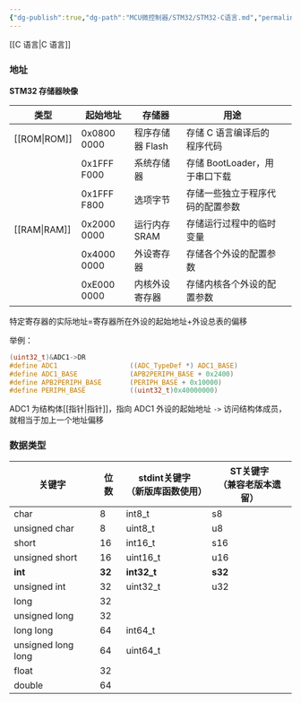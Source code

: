 ```yaml
---
{"dg-publish":true,"dg-path":"MCU微控制器/STM32/STM32-C语言.md","permalink":"/MCU微控制器/STM32/STM32-C语言/","dgPassFrontmatter":true,"noteIcon":"","created":"2024-07-16T00:27:12.582+08:00","updated":"2025-05-01T23:26:33.239+08:00"}
---
```


[[C 语言\|C 语言]]
### 地址

**STM32 存储器映像**

| 类型      | 起始地址        | 存储器         | 用途                   |     |
| ------- | ----------- | ----------- | -------------------- | --- |
| [[ROM\|ROM]] | 0x0800 0000 | 程序存储器 Flash | 存储 C 语言编译后的程序代码      |     |
|         | 0x1FFF F000 | 系统存储器       | 存储 BootLoader，用于串口下载 |     |
|         | 0x1FFF F800 | 选项字节        | 存储一些独立于程序代码的配置参数     |     |
| [[RAM\|RAM]] | 0x2000 0000 | 运行内存 SRAM   | 存储运行过程中的临时变量         |     |
|         | 0x4000 0000 | 外设寄存器       | 存储各个外设的配置参数          |     |
|         | 0xE000 0000 | 内核外设寄存器     | 存储内核各个外设的配置参数        |     |

特定寄存器的实际地址=寄存器所在外设的起始地址+外设总表的偏移

举例：
```C
(uint32_t)&ADC1->DR
#define ADC1                  ((ADC_TypeDef *) ADC1_BASE)
#define ADC1_BASE             (APB2PERIPH_BASE + 0x2400)
#define APB2PERIPH_BASE       (PERIPH_BASE + 0x10000)
#define PERIPH_BASE           ((uint32_t)0x40000000)
```
ADC1 为结构体[[指针\|指针]]，指向 ADC1 外设的起始地址
`->` 访问结构体成员，就相当于加上一个地址偏移


### 数据类型

| 关键字                | 位数     | stdint关键字<br>（新版库函数使用） | ST关键字<br>（兼容老版本遗留）<br> |
| ------------------ | ------ | ---------------------- | ---------------------- |
| char               | 8      | int8_t                 | s8                     |
| unsigned char      | 8      | uint8_t                | u8                     |
| short              | 16     | int16_t                | s16                    |
| unsigned short     | 16     | uint16_t               | u16                    |
| **int**            | **32** | **int32_t**            | **s32**                |
| unsigned int       | 32     | uint32_t               | u32                    |
| long               | 32     |                        |                        |
| unsigned long      | 32     |                        |                        |
| long long          | 64     | int64_t                |                        |
| unsigned long long | 64     | uint64_t               |                        |
| float              | 32     |                        |                        |
| double             | 64     |                        |                        |


